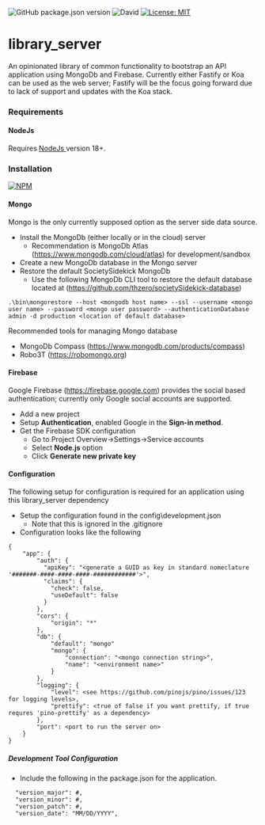 ![GitHub package.json version](https://img.shields.io/github/package-json/v/thzero/library_server)
![David](https://img.shields.io/david/thzero/library_server)
[![License: MIT](https://img.shields.io/badge/License-MIT-yellow.svg)](https://opensource.org/licenses/MIT)

# library_server

An opinionated library of common functionality to bootstrap an API application using MongoDb and Firebase.  Currently either Fastify or Koa can be used as the web server; Fastify will be the focus going forward due to lack of support and updates with the Koa stack.

### Requirements

#### NodeJs

Requires [NodeJs ](https://nodejs.org) version 18+.

### Installation

[![NPM](https://nodei.co/npm/@thzero/library_server.png?compact=true)](https://npmjs.org/package/@thzero/library_server)

#### Mongo

Mongo is the only currently supposed option as the server side data source.

* Install the MongoDb (either locally or in the cloud) server
  * Recommendation is MongoDb Atlas (https://www.mongodb.com/cloud/atlas) for development/sandbox
* Create a new MongoDb database in the Mongo server
* Restore the default SocietySidekick MongoDb
  * Use the following MongoDb CLI tool to restore the default database located at (https://github.com/thzero/societySidekick-database)

```
.\bin\mongorestore --host <mongodb host name> --ssl --username <mongo user name> --password <mongo user password> --authenticationDatabase admin -d production <location of default database>
```

Recommended tools for managing Mongo database
* MongoDb Compass (https://www.mongodb.com/products/compass)
* Robo3T (https://robomongo.org)

#### Firebase

Google Firebase (https://firebase.google.com) provides the social based authentication; currently only Google social accounts are supported.

* Add a new project
* Setup **Authentication**, enabled Google in the **Sign-in method**.
* Get the Firebase SDK configuration
  * Go to Project Overview->Settings->Service accounts
  * Select **Node.js** option
  * Click **Generate new private key**

#### Configuration

The following setup for configuration is required for an application using this library_server dependency

* Setup the configuration found in the config\development.json
  * Note that this is ignored in the .gitignore
* Configuration looks like the following

```
{
    "app": {
        "auth": {
          "apiKey": "<generate a GUID as key in standard nomeclature '#######-####-####-####-############'>",
          "claims": {
            "check": false,
            "useDefault": false
          }
        },
        "cors": {
            "origin": "*"
        },
        "db": {
            "default": "mongo"
            "mongo": {
                "connection": "<mongo connection string>",
                "name": "<environment name>"
            }
        },
        "logging": {
            "level": <see https://github.com/pinojs/pino/issues/123 for logging levels>,
            "prettify": <true of false if you want prettify, if true requres 'pino-prettify' as a dependency>
        },
        "port": <port to run the server on>
    }
}
```

##### Development Tool Configuration

* Include the following in the package.json for the application.

```
  "version_major": #,
  "version_minor": #,
  "version_patch": #,
  "version_date": "MM/DD/YYYY",
```
